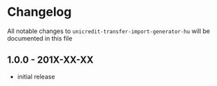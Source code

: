 # Changelog

All notable changes to `unicredit-transfer-import-generator-hu` will be documented in this file

## 1.0.0 - 201X-XX-XX

- initial release
